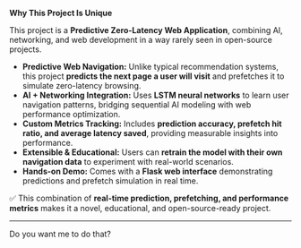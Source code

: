 **Why This Project Is Unique**

This project is a **Predictive Zero-Latency Web Application**, combining AI, networking, and web development in a way rarely seen in open-source projects.

* **Predictive Web Navigation:** Unlike typical recommendation systems, this project **predicts the next page a user will visit** and prefetches it to simulate zero-latency browsing.
* **AI + Networking Integration:** Uses **LSTM neural networks** to learn user navigation patterns, bridging sequential AI modeling with web performance optimization.
* **Custom Metrics Tracking:** Includes **prediction accuracy, prefetch hit ratio, and average latency saved**, providing measurable insights into performance.
* **Extensible & Educational:** Users can **retrain the model with their own navigation data** to experiment with real-world scenarios.
* **Hands-on Demo:** Comes with a **Flask web interface** demonstrating predictions and prefetch simulation in real time.

✅ This combination of **real-time prediction, prefetching, and performance metrics** makes it a novel, educational, and open-source-ready project.

---


Do you want me to do that?
